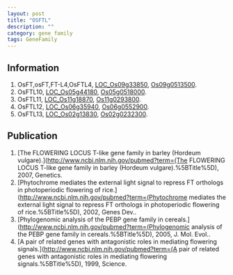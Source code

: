 ```yaml
---
layout: post
title: "OSFTL"
description: ""
category: gene family
tags: GeneFamily
---
```


## Information
1. OsFT,osFT,FT-L4,OsFTL4, [LOC_Os09g33850](http://rice.plantbiology.msu.edu/cgi-bin/ORF_infopage.cgi?orf=LOC_Os09g33850), [Os09g0513500](http://rapdb.dna.affrc.go.jp/viewer/gbrowse_details/irgsp1?name=Os09g0513500).
2. OsFTL10, [LOC_Os05g44180](http://rice.plantbiology.msu.edu/cgi-bin/ORF_infopage.cgi?orf=LOC_Os05g44180), [Os05g0518000](http://rapdb.dna.affrc.go.jp/viewer/gbrowse_details/irgsp1?name=Os05g0518000).
3. OsFTL11, [LOC_Os11g18870](http://rice.plantbiology.msu.edu/cgi-bin/ORF_infopage.cgi?orf=LOC_Os11g18870), [Os11g0293800](http://rapdb.dna.affrc.go.jp/viewer/gbrowse_details/irgsp1?name=Os11g0293800).
4. OsFTL12, [LOC_Os06g35940](http://rice.plantbiology.msu.edu/cgi-bin/ORF_infopage.cgi?orf=LOC_Os06g35940), [Os06g0552900](http://rapdb.dna.affrc.go.jp/viewer/gbrowse_details/irgsp1?name=Os06g0552900).
5. OsFTL13, [LOC_Os02g13830](http://rice.plantbiology.msu.edu/cgi-bin/ORF_infopage.cgi?orf=LOC_Os02g13830), [Os02g0232300](http://rapdb.dna.affrc.go.jp/viewer/gbrowse_details/irgsp1?name=Os02g0232300).

## Publication
1. [The FLOWERING LOCUS T-like gene family in barley (Hordeum vulgare).](http://www.ncbi.nlm.nih.gov/pubmed?term=(The FLOWERING LOCUS T-like gene family in barley (Hordeum vulgare).%5BTitle%5D), 2007, Genetics.
2. [Phytochrome mediates the external light signal to repress FT orthologs in photoperiodic flowering of rice.](http://www.ncbi.nlm.nih.gov/pubmed?term=(Phytochrome mediates the external light signal to repress FT orthologs in photoperiodic flowering of rice.%5BTitle%5D), 2002, Genes Dev..
3. [Phylogenomic analysis of the PEBP gene family in cereals.](http://www.ncbi.nlm.nih.gov/pubmed?term=(Phylogenomic analysis of the PEBP gene family in cereals.%5BTitle%5D), 2005, J. Mol. Evol..
4. [A pair of related genes with antagonistic roles in mediating flowering signals.](http://www.ncbi.nlm.nih.gov/pubmed?term=(A pair of related genes with antagonistic roles in mediating flowering signals.%5BTitle%5D), 1999, Science.


